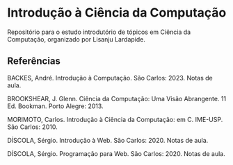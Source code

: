 # Introdução à Ciência da Computação

Repositório para o estudo introdutório de tópicos em Ciência da Computação, organizado por Lisanju Lardapide.

## Referências

BACKES, André. Introdução à Computação. São Carlos: 2023. Notas de aula.

BROOKSHEAR, J. Glenn. Ciência da Computação: Uma Visão Abrangente. 11 Ed. Bookman. Porto Alegre: 2013.

MORIMOTO, Carlos. Introdução à Ciência da Computação: em C. IME-USP. São Carlos: 2010.

DÍSCOLA, Sérgio. Introdução à Web. São Carlos: 2020. Notas de aula.

DÍSCOLA, Sérgio. Programação para Web. São Carlos: 2020. Notas de aula.
